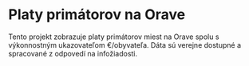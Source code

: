 
# Platy primátorov na Orave

Tento projekt zobrazuje platy primátorov miest na Orave spolu s výkonnostným ukazovateľom €/obyvateľa.
Dáta sú verejne dostupné a spracované z odpovedí na infožiadosti.
